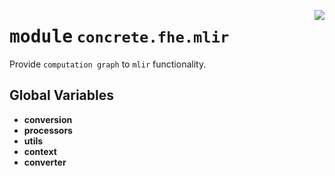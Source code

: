 <!-- markdownlint-disable -->

<a href="../../../../concrete-ml/.venv/lib/python3.9/site-packages/concrete/fhe/mlir/__init__.py#L0"><img align="right" style="float:right;" src="https://img.shields.io/badge/-source-cccccc?style=flat-square"></a>

# <kbd>module</kbd> `concrete.fhe.mlir`
Provide `computation graph` to `mlir` functionality. 

**Global Variables**
---------------
- **conversion**
- **processors**
- **utils**
- **context**
- **converter**


